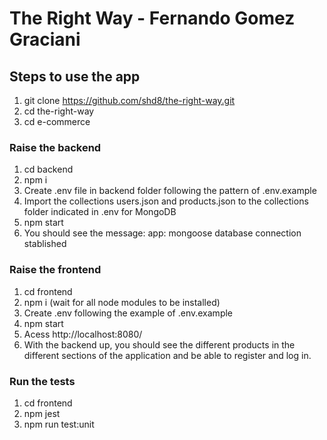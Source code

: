 # The Right Way - Fernando Gomez Graciani

## Steps to use the app

1. git clone https://github.com/shd8/the-right-way.git
2. cd the-right-way
3. cd e-commerce

### Raise the backend
1. cd backend
2. npm i
3. Create .env file in backend folder following the pattern of .env.example
4. Import the collections users.json and products.json to the collections folder indicated in .env for MongoDB
5. npm start
6. You should see the message: app: mongoose database connection stablished

### Raise the frontend
1. cd frontend
2. npm i (wait for all node modules to be installed)
3. Create .env following the example of .env.example
4. npm start
5. Acess http://localhost:8080/
6. With the backend up, you should see the different products in the different sections of the application and be able to register and log in.

### Run the tests
1. cd frontend
2. npm jest
3. npm run test:unit
